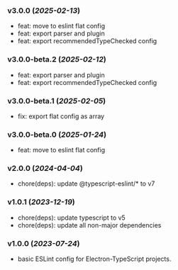### v3.0.0 (_2025-02-13_)

- feat: move to eslint flat config
- feat: export parser and plugin
- feat: export recommendedTypeChecked config

### v3.0.0-beta.2 (_2025-02-12_)

- feat: export parser and plugin
- feat: export recommendedTypeChecked config

### v3.0.0-beta.1 (_2025-02-05_)

- fix: export flat config as array

### v3.0.0-beta.0 (_2025-01-24_)

- feat: move to eslint flat config

### v2.0.0 (_2024-04-04_)

- chore(deps): update @typescript-eslint/\* to v7

### v1.0.1 (_2023-12-19_)

- chore(deps): update typescript to v5
- chore(deps): update all non-major dependencies

### v1.0.0 (_2023-07-24_)

- basic ESLint config for Electron-TypeScript projects.
